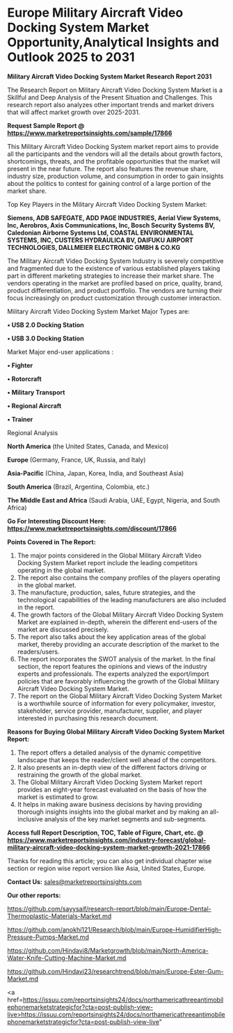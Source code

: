 # Europe Military Aircraft Video Docking System Market Opportunity,Analytical Insights and Outlook 2025 to 2031

<strong>Military Aircraft Video Docking System Market Research Report 2031</strong>

The Research Report on Military Aircraft Video Docking System Market is a Skillful and Deep Analysis of the Present Situation and Challenges. This research report also analyzes other important trends and market drivers that will affect market growth over 2025-2031.

<strong>Request Sample Report @ <a href=https://www.marketreportsinsights.com/sample/17866>https://www.marketreportsinsights.com/sample/17866</a></strong>

This Military Aircraft Video Docking System market report aims to provide all the participants and the vendors will all the details about growth factors, shortcomings, threats, and the profitable opportunities that the market will present in the near future. The report also features the revenue share, industry size, production volume, and consumption in order to gain insights about the politics to contest for gaining control of a large portion of the market share.

Top Key Players in the Military Aircraft Video Docking System Market:

<strong>Siemens, ADB SAFEGATE, ADD PAGE INDUSTRIES, Aerial View Systems, Inc, Aerobros, Axis Communications, Inc, Bosch Security Systems BV, Caledonian Airborne Systems Ltd, COASTAL ENVIRONMENTAL SYSTEMS, INC, CUSTERS HYDRAULICA BV, DAIFUKU AIRPORT TECHNOLOGIES, DALLMEIER ELECTRONIC GMBH & CO.KG</strong>

The Military Aircraft Video Docking System Industry is severely competitive and fragmented due to the existence of various established players taking part in different marketing strategies to increase their market share. The vendors operating in the market are profiled based on price, quality, brand, product differentiation, and product portfolio. The vendors are turning their focus increasingly on product customization through customer interaction.

Military Aircraft Video Docking System Market Major Types are:

<strong>• USB 2.0 Docking Station

• USB 3.0 Docking Station</strong>

Market Major end-user applications :

<strong>• Fighter

• Rotorcraft

• Military Transport

• Regional Aircraft

• Trainer</strong>

Regional Analysis

</u><strong><b>North America</b></strong> (the United States, Canada, and Mexico)

<strong><b>Europe </b></strong>(Germany, France, UK, Russia, and Italy)

<strong><b>Asia-Pacific</b></strong> (China, Japan, Korea, India, and Southeast Asia)

<strong><b>South America</b></strong> (Brazil, Argentina, Colombia, etc.)

<strong><b>The Middle East and Africa</b></strong> (Saudi Arabia, UAE, Egypt, Nigeria, and South Africa)

<strong>Go For Interesting Discount Here: <a href=https://www.marketreportsinsights.com/discount/17866>https://www.marketreportsinsights.com/discount/17866</a></strong>

<strong>Points Covered in The Report:</strong>
<ol>
  <li>The major points considered in the Global Military Aircraft Video Docking System Market report include the leading competitors operating in the global market.</li>
  <li>The report also contains the company profiles of the players operating in the global market.</li>
  <li>The manufacture, production, sales, future strategies, and the technological capabilities of the leading manufacturers are also included in the report.</li>
  <li>The growth factors of the Global Military Aircraft Video Docking System Market are explained in-depth, wherein the different end-users of the market are discussed precisely.</li>
  <li>The report also talks about the key application areas of the global market, thereby providing an accurate description of the market to the readers/users.</li>
  <li>The report incorporates the SWOT analysis of the market. In the final section, the report features the opinions and views of the industry experts and professionals. The experts analyzed the export/import policies that are favorably influencing the growth of the Global Military Aircraft Video Docking System Market.</li>
  <li>The report on the Global Military Aircraft Video Docking System Market is a worthwhile source of information for every policymaker, investor, stakeholder, service provider, manufacturer, supplier, and player interested in purchasing this research document.</li>
</ol>
<strong>Reasons for Buying Global Military Aircraft Video Docking System Market Report:</strong>

<ol>
  <li>The report offers a detailed analysis of the dynamic competitive landscape that keeps the reader/client well ahead of the competitors.</li>
  <li>It also presents an in-depth view of the different factors driving or restraining the growth of the global market.</li>
  <li>The Global Military Aircraft Video Docking System Market report provides an eight-year forecast evaluated on the basis of how the market is estimated to grow.</li>
  <li>It helps in making aware business decisions by having providing thorough insights insights into the global market and by making an all-inclusive analysis of the key market segments and sub-segments.</li>
</ol>
<strong>Access full Report Description, TOC, Table of Figure, Chart, etc. @ <a href=https://www.marketreportsinsights.com/industry-forecast/global-military-aircraft-video-docking-system-market-growth-2021-17866>https://www.marketreportsinsights.com/industry-forecast/global-military-aircraft-video-docking-system-market-growth-2021-17866</a></strong>


Thanks for reading this article; you can also get individual chapter wise section or region wise report version like Asia, United States, Europe.

<strong>Contact Us:</strong>
sales@marketreportsinsights.com

<strong>Our other reports:</strong>

<a href=https://github.com/sayysaif/research-report/blob/main/Europe-Dental-Thermoplastic-Materials-Market.md>https://github.com/sayysaif/research-report/blob/main/Europe-Dental-Thermoplastic-Materials-Market.md</a>

<a href=https://github.com/anokhi121/Research/blob/main/Europe-HumidifierHigh-Pressure-Pumps-Market.md>https://github.com/anokhi121/Research/blob/main/Europe-HumidifierHigh-Pressure-Pumps-Market.md</a>

<a href=https://github.com/Hindavi8/Marketgrowth/blob/main/North-America-Water-Knife-Cutting-Machine-Market.md>https://github.com/Hindavi8/Marketgrowth/blob/main/North-America-Water-Knife-Cutting-Machine-Market.md</a>

<a href=https://github.com/Hindavi23/researchtrend/blob/main/Europe-Ester-Gum-Market.md>https://github.com/Hindavi23/researchtrend/blob/main/Europe-Ester-Gum-Market.md</a>

<a href=https://issuu.com/reportsinsights24/docs/northamericathreeantimobilephonemarketstrategicfor?cta=post-publish-view-live>https://issuu.com/reportsinsights24/docs/northamericathreeantimobilephonemarketstrategicfor?cta=post-publish-view-live</a>"
